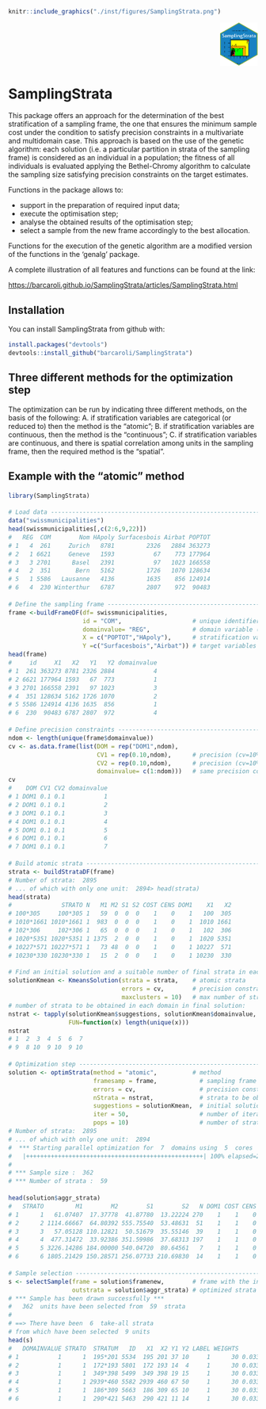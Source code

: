 
<!-- README.md is generated from README.Rmd. Please edit README.Rmd file -->

``` r
knitr::include_graphics("./inst/figures/SamplingStrata.png")
```

<img src="./inst/figures/SamplingStrata.png" title="right aligned" alt="right aligned" width="15%" style="display: block; margin: auto 0 auto auto;" />

# SamplingStrata

This package offers an approach for the determination of the best
stratification of a sampling frame, the one that ensures the minimum
sample cost under the condition to satisfy precision constraints in a
multivariate and multidomain case. This approach is based on the use of
the genetic algorithm: each solution (i.e. a particular partition in
strata of the sampling frame) is considered as an individual in a
population; the fitness of all individuals is evaluated applying the
Bethel-Chromy algorithm to calculate the sampling size satisfying
precision constraints on the target estimates.

Functions in the package allows to:

  - support in the preparation of required input data;
  - execute the optimisation step;
  - analyse the obtained results of the optimisation step;
  - select a sample from the new frame accordingly to the best
    allocation.

Functions for the execution of the genetic algorithm are a modified
version of the functions in the ‘genalg’ package.

A complete illustration of all features and functions can be found at
the link:

<https://barcaroli.github.io/SamplingStrata/articles/SamplingStrata.html>

## Installation

You can install SamplingStrata from github with:

``` r
install.packages("devtools")
devtools::install_github("barcaroli/SamplingStrata")
```

## Three different methods for the optimization step

The optimization can be run by indicating three different methods, on
the basis of the following: A. if stratification variables are
categorical (or reduced to) then the method is the “atomic”; B. if
stratification variables are continuous, then the method is the
“continuous”; C. if stratification variables are continuous, and there
is spatial correlation among units in the sampling frame, then the
required method is the “spatial”.

## Example with the “atomic” method

``` r
library(SamplingStrata)

# Load data ---------------------------------------------------------------------------------
data("swissmunicipalities")
head(swissmunicipalities[,c(2:6,9,22)])
#   REG  COM        Nom HApoly Surfacesbois Airbat POPTOT
# 1   4  261     Zurich   8781         2326   2884 363273
# 2   1 6621     Geneve   1593           67    773 177964
# 3   3 2701      Basel   2391           97   1023 166558
# 4   2  351       Bern   5162         1726   1070 128634
# 5   1 5586   Lausanne   4136         1635    856 124914
# 6   4  230 Winterthur   6787         2807    972  90483

# Define the sampling frame -----------------------------------------------------------------
frame <-buildFrameDF(df= swissmunicipalities,
                     id = "COM",                    # unique identifier of sampling units
                     domainvalue= "REG",            # domain variable (region)
                     X = c("POPTOT","HApoly"),      # stratification variables
                     Y =c("Surfacesbois","Airbat")) # target variables
head(frame)
#     id     X1   X2   Y1   Y2 domainvalue
# 1  261 363273 8781 2326 2884           4
# 2 6621 177964 1593   67  773           1
# 3 2701 166558 2391   97 1023           3
# 4  351 128634 5162 1726 1070           2
# 5 5586 124914 4136 1635  856           1
# 6  230  90483 6787 2807  972           4

# Define precision constraints ------------------------------------------------------------
ndom <- length(unique(frame$domainvalue))
cv <- as.data.frame(list(DOM = rep("DOM1",ndom),
                         CV1 = rep(0.10,ndom),      # precision (cv=10%) for 'Surfacesbois'
                         CV2 = rep(0.10,ndom),      # precision (cv=10%) for 'Airind'
                         domainvalue= c(1:ndom)))   # same precision constraints for all domains
cv
#    DOM CV1 CV2 domainvalue
# 1 DOM1 0.1 0.1           1
# 2 DOM1 0.1 0.1           2
# 3 DOM1 0.1 0.1           3
# 4 DOM1 0.1 0.1           4
# 5 DOM1 0.1 0.1           5
# 6 DOM1 0.1 0.1           6
# 7 DOM1 0.1 0.1           7

# Build atomic strata ---------------------------------------------------------------------
strata <- buildStrataDF(frame)
# Number of strata:  2895
# ... of which with only one unit:  2894> head(strata)
head(strata)
#              STRATO N   M1 M2 S1 S2 COST CENS DOM1    X1   X2
# 100*305     100*305 1   59  0  0  0    1    0    1   100  305
# 1010*1661 1010*1661 1  983  0  0  0    1    0    1  1010 1661
# 102*306     102*306 1   65  0  0  0    1    0    1   102  306
# 1020*5351 1020*5351 1 1375  2  0  0    1    0    1  1020 5351
# 10227*571 10227*571 1   73 48  0  0    1    0    1 10227  571
# 10230*330 10230*330 1   15  2  0  0    1    0    1 10230  330

# Find an initial solution and a suitable number of final strata in each domain -----------
solutionKmean <- KmeansSolution(strata = strata,    # atomic strata
                                errors = cv,        # precision constraints
                                maxclusters = 10)   # max number of strata to be evaluated 
# number of strata to be obtained in each domain in final solution:                             
nstrat <- tapply(solutionKmean$suggestions, solutionKmean$domainvalue,
                 FUN=function(x) length(unique(x)))
nstrat
# 1  2  3  4  5  6  7 
# 9  8 10  9 10  9 10

# Optimization step ------------------------------------------------------------------------
solution <- optimStrata(method = "atomic",          # method
                        framesamp = frame,            # sampling frame
                        errors = cv,                  # precision constraints
                        nStrata = nstrat,             # strata to be obtained in the final stratification
                        suggestions = solutionKmean,  # initial solution
                        iter = 50,                    # number of iterations
                        pops = 10)                    # number of stratifications evaluated at each iteration
# Number of strata:  2895
# ... of which with only one unit:  2894
#  *** Starting parallel optimization for  7  domains using  5  cores
#   |++++++++++++++++++++++++++++++++++++++++++++++++++| 100% elapsed=20s  
# 
# *** Sample size :  362
# *** Number of strata :  59

head(solution$aggr_strata)
#   STRATO         M1        M2        S1        S2   N DOM1 COST CENS     SOLUZ
# 1      1   61.07407  17.37778  41.87780  13.22224 270    1    1    0  9.141966
# 2      2 1114.66667  64.80392 555.75540  53.48631  51    1    1    0  6.985276
# 3      3   57.05128 110.12821  50.51679  35.55146  39    1    1    0  3.550527
# 4      4  477.31472  33.92386 351.59986  37.68313 197    1    1    0 19.010081
# 5      5 3226.14286 184.00000 540.04720  80.64561   7    1    1    0  2.000000
# 6      6 1805.21429 150.28571 256.07733 210.69830  14    1    1    0  7.553702

# Sample selection --------------------------------------------------------------------------
s <- selectSample(frame = solution$framenew,        # frame with the indication of optimized strata
                  outstrata = solution$aggr_strata) # optimized strata with sampling units allocation 
# *** Sample has been drawn successfully ***
#   362  units have been selected from  59  strata
# 
# ==> There have been  6  take-all strata 
# from which have been selected  9 units
head(s)
#   DOMAINVALUE STRATO  STRATUM   ID   X1  X2 Y1 Y2 LABEL WEIGHTS        FPC
# 1           1      1  195*201 5534  195 201 37 10     1      30 0.03333333
# 2           1      1  172*193 5801  172 193 14  4     1      30 0.03333333
# 3           1      1  349*398 5499  349 398 19 15     1      30 0.03333333
# 4           1      1 2939*460 5582 2939 460 67 50     1      30 0.03333333
# 5           1      1  186*309 5663  186 309 65 10     1      30 0.03333333
# 6           1      1  290*421 5463  290 421 11 14     1      30 0.03333333
```
